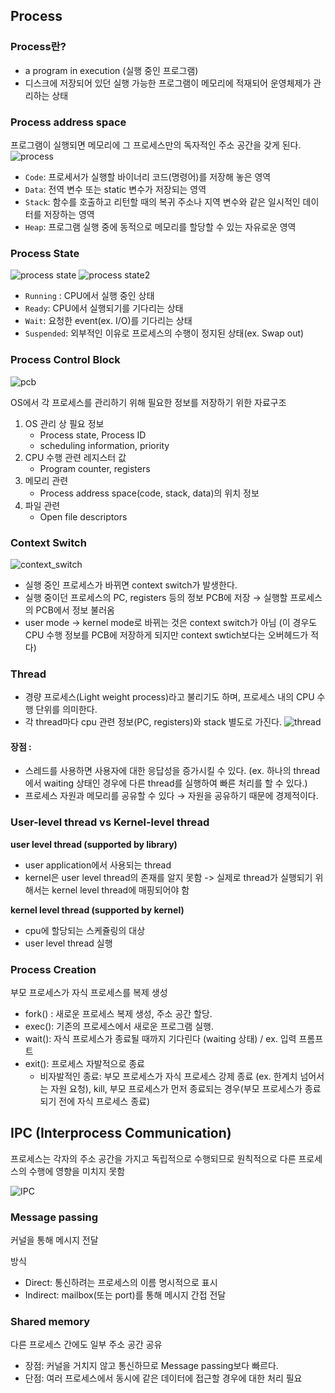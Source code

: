 ## Process

### Process란?

- a program in execution (실행 중인 프로그램)
- 디스크에 저장되어 있던 실행 가능한 프로그램이 메모리에 적재되어 운영체제가 관리하는 상태

### Process address space
 프로그램이 실행되면 메모리에 그 프로세스만의 독자적인 주소 공간을 갖게 된다.
![process](https://woovictory.github.io/img/process_os.png)

- `Code`: 프로세서가 실행할 바이너리 코드(명령어)를 저장해 놓은 영역
- `Data`: 전역 변수 또는 static 변수가 저장되는 영역
- `Stack`: 함수를 호출하고 리턴할 때의 복귀 주소나 지역 변수와 같은 일시적인 데이터를 저장하는 영역
- `Heap`: 프로그램 실행 중에 동적으로 메모리를 할당할 수 있는 자유로운 영역

### Process State
![process state](https://www.cs.uic.edu/~jbell/CourseNotes/OperatingSystems/images/Chapter3/3_02_ProcessState.jpg)
![process state2](https://img1.daumcdn.net/thumb/R720x0.q80/?scode=mtistory2&fname=http%3A%2F%2Fcfile28.uf.tistory.com%2Fimage%2F1260995050E18C8C24C034)
- `Running` : CPU에서 실행 중인 상태
- `Ready`: CPU에서 실행되기를 기다리는 상태
- `Wait`: 요청한 event(ex. I/O)를 기다리는 상태
- `Suspended`: 외부적인 이유로 프로세스의 수행이 정지된 상태(ex. Swap out)

### Process Control Block

![pcb](https://www.cs.uic.edu/~jbell/CourseNotes/OperatingSystems/images/Chapter3/3_03_PCB.jpg)

OS에서 각 프로세스를 관리하기 위해 필요한 정보를 저장하기 위한 자료구조

1. OS 관리 상 필요 정보
    - Process state, Process ID
    - scheduling information, priority
2. CPU 수행 관련 레지스터 값
    - Program counter, registers
3. 메모리 관련
    - Process address space(code, stack, data)의 위치 정보
4. 파일 관련
    - Open file descriptors

### Context Switch

![context_switch](https://www.cs.uic.edu/~jbell/CourseNotes/OperatingSystems/images/Chapter3/3_04_ProcessSwitch.jpg)

- 실행 중인 프로세스가 바뀌면 context switch가 발생한다.
- 실행 중이던 프로세스의 PC, registers 등의 정보 PCB에 저장 → 실행할 프로세스의 PCB에서 정보 불러옴
- user mode → kernel mode로 바뀌는 것은 context switch가 아님 (이 경우도 CPU 수행 정보를 PCB에 저장하게 되지만 context swtich보다는 오버헤드가 적다)

### Thread
- 경량 프로세스(Light weight process)라고 불리기도 하며, 프로세스 내의 CPU 수행 단위를 의미한다.
- 각 thread마다 cpu 관련 정보(PC, registers)와 stack 별도로 가진다.
![thread](https://www.cs.uic.edu/~jbell/CourseNotes/OperatingSystems/images/Chapter4/4_01_ThreadDiagram.jpg)
#### 장점 :
- 스레드를 사용하면 사용자에 대한 응답성을 증가시킬 수 있다. (ex. 하나의 thread에서 waiting 상태인 경우에 다른 thread를 실행하여 빠른 처리를 할 수 있다.)
- 프로세스 자원과 메모리를 공유할 수 있다  → 자원을 공유하기 때문에 경제적이다.

### User-level thread vs Kernel-level thread

**user level thread (supported by library)**

- user application에서 사용되는 thread
- kernel은 user level thread의 존재를 알지 못함 -> 실제로 thread가 실행되기 위해서는 kernel level thread에 매핑되어야 함

**kernel level thread (supported by kernel)**

- cpu에 할당되는 스케쥴링의 대상
- user level thread 실행

### Process Creation

부모 프로세스가 자식 프로세스를 복제 생성

- fork() : 새로운 프로세스 복제 생성, 주소 공간 할당.
- exec(): 기존의 프로세스에서 새로운 프로그램 실행.
- wait(): 자식 프로세스가 종료될 때까지 기다린다 (waiting 상태) / ex. 입력 프롬프트
- exit(): 프로세스 자발적으로 종료
    - 비자발적인 종료: 부모 프로세스가 자식 프로세스 강제 종료 (ex. 한계치 넘어서는 자원 요청), kill, 부모 프로세스가 먼저 종료되는 경우(부모 프로세스가 종료되기 전에 자식 프로세스 종료)

## IPC (Interprocess Communication)

프로세스는 각자의 주소 공간을 가지고 독립적으로 수행되므로 원칙적으로 다른 프로세스의 수행에 영향을 미치지 못함

![IPC](https://networkencyclopedia.com/wp-content/uploads/2019/09/inter-process-communications-models.png)

### Message passing

커널을 통해 메시지 전달

방식
- Direct: 통신하려는 프로세스의 이름 명시적으로 표시
- Indirect: mailbox(또는 port)를 통해 메시지 간접 전달

### Shared memory

다른 프로세스 간에도 일부 주소 공간 공유

- 장점: 커널을 거치지 않고 통신하므로 Message passing보다 빠르다.
- 단점: 여러 프로세스에서 동시에 같은 데이터에 접근할 경우에 대한 처리 필요
